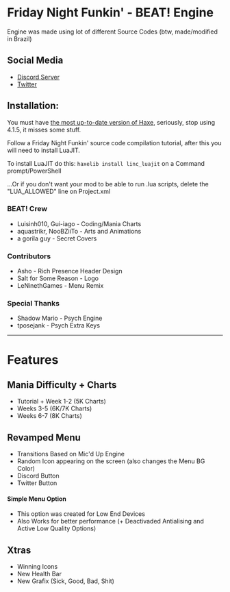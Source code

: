 # Friday Night Funkin' - BEAT! Engine
Engine was made using lot of different Source Codes (btw, made/modified in Brazil)

## Social Media
* [Discord Server](https://discord.gg/f8CUrTchuT)
* [Twitter](https://twitter.com/beat_engine)

## Installation:
You must have [the most up-to-date version of Haxe](https://haxe.org/download/), seriously, stop using 4.1.5, it misses some stuff.

Follow a Friday Night Funkin' source code compilation tutorial, after this you will need to install LuaJIT.

To install LuaJIT do this: `haxelib install linc_luajit` on a Command prompt/PowerShell

...Or if you don't want your mod to be able to run .lua scripts, delete the "LUA_ALLOWED" line on Project.xml

### BEAT! Crew
* Luisinh010, Gui-iago - Coding/Mania Charts
* aquastrikr, NooBZiiTo - Arts and Animations
* a gorila guy - Secret Covers

### Contributors
* Asho - Rich Presence Header Design
* Salt for Some Reason - Logo
* LeNinethGames - Menu Remix

### Special Thanks
* Shadow Mario - Psych Engine
* tposejank - Psych Extra Keys
_____________________________________

# Features

## Mania Difficulty + Charts
* Tutorial + Week 1-2 (5K Charts)
* Weeks 3-5 (6K/7K Charts)
* Weeks 6-7 (8K Charts)

## Revamped Menu
* Transitions Based on Mic'd Up Engine
* Random Icon appearing on the screen (also changes the Menu BG Color)
* Discord Button
* Twitter Button
#### Simple Menu Option
* This option was created for Low End Devices
* Also Works for better performance (+ Deactivaded Antialising and Active Low Quality Options)

## Xtras
* Winning Icons
* New Health Bar
* New Grafix (Sick, Good, Bad, Shit)
